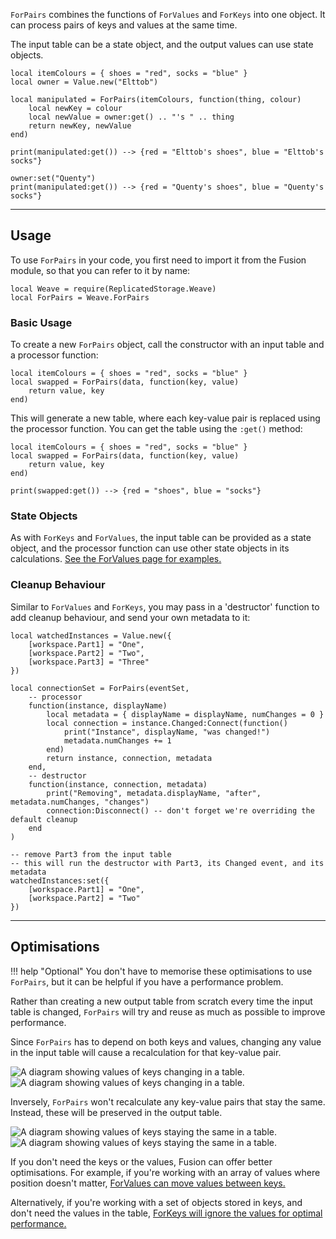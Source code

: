 `ForPairs` combines the functions of `ForValues` and `ForKeys` into one object.
It can process pairs of keys and values at the same time.

The input table can be a state object, and the output values can use state
objects.

```luau
local itemColours = { shoes = "red", socks = "blue" }
local owner = Value.new("Elttob")

local manipulated = ForPairs(itemColours, function(thing, colour)
	local newKey = colour
	local newValue = owner:get() .. "'s " .. thing
	return newKey, newValue
end)

print(manipulated:get()) --> {red = "Elttob's shoes", blue = "Elttob's socks"}

owner:set("Quenty")
print(manipulated:get()) --> {red = "Quenty's shoes", blue = "Quenty's socks"}
```

---

## Usage

To use `ForPairs` in your code, you first need to import it from the Fusion
module, so that you can refer to it by name:

```luau linenums="1" hl_lines="2"
local Weave = require(ReplicatedStorage.Weave)
local ForPairs = Weave.ForPairs
```

### Basic Usage

To create a new `ForPairs` object, call the constructor with an input table and
a processor function:

```luau
local itemColours = { shoes = "red", socks = "blue" }
local swapped = ForPairs(data, function(key, value)
	return value, key
end)
```

This will generate a new table, where each key-value pair is replaced using the
processor function. You can get the table using the `:get()` method:

```luau hl_lines="6"
local itemColours = { shoes = "red", socks = "blue" }
local swapped = ForPairs(data, function(key, value)
	return value, key
end)

print(swapped:get()) --> {red = "shoes", blue = "socks"}
```

### State Objects

As with `ForKeys` and `ForValues`, the input table can be provided as a state
object, and the processor function can use other state objects in its
calculations. [See the ForValues page for examples.](./forvalues.md#state-objects)

### Cleanup Behaviour

Similar to `ForValues` and `ForKeys`, you may pass in a 'destructor' function to
add cleanup behaviour, and send your own metadata to it:

```luau
local watchedInstances = Value.new({
	[workspace.Part1] = "One",
	[workspace.Part2] = "Two",
	[workspace.Part3] = "Three"
})

local connectionSet = ForPairs(eventSet,
	-- processor
	function(instance, displayName)
		local metadata = { displayName = displayName, numChanges = 0 }
		local connection = instance.Changed:Connect(function()
			print("Instance", displayName, "was changed!")
			metadata.numChanges += 1
		end)
		return instance, connection, metadata
	end,
	-- destructor
	function(instance, connection, metadata)
		print("Removing", metadata.displayName, "after", metadata.numChanges, "changes")
		connection:Disconnect() -- don't forget we're overriding the default cleanup
	end
)

-- remove Part3 from the input table
-- this will run the destructor with Part3, its Changed event, and its metadata
watchedInstances:set({
	[workspace.Part1] = "One",
	[workspace.Part2] = "Two"
})
```

---

## Optimisations

!!! help "Optional"
You don't have to memorise these optimisations to use `ForPairs`, but it
can be helpful if you have a performance problem.

Rather than creating a new output table from scratch every time the input table
is changed, `ForPairs` will try and reuse as much as possible to improve
performance.

Since `ForPairs` has to depend on both keys and values, changing any value in
the input table will cause a recalculation for that key-value pair.

![A diagram showing values of keys changing in a table.](Optimisation-KeyValueChange-Dark.svg#only-dark)
![A diagram showing values of keys changing in a table.](Optimisation-KeyValueChange-Light.svg#only-light)

Inversely, `ForPairs` won't recalculate any key-value pairs that stay the same.
Instead, these will be preserved in the output table.

![A diagram showing values of keys staying the same in a table.](Optimisation-KeyValuePreserve-Dark.svg#only-dark)
![A diagram showing values of keys staying the same in a table.](Optimisation-KeyValuePreserve-Light.svg#only-light)

If you don't need the keys or the values, Fusion can offer better optimisations.
For example, if you're working with an array of values where position doesn't
matter, [ForValues can move values between keys.](./forvalues.md#optimisations)

Alternatively, if you're working with a set of objects stored in keys, and don't
need the values in the table,
[ForKeys will ignore the values for optimal performance.](./forkeys.md#optimisations)
